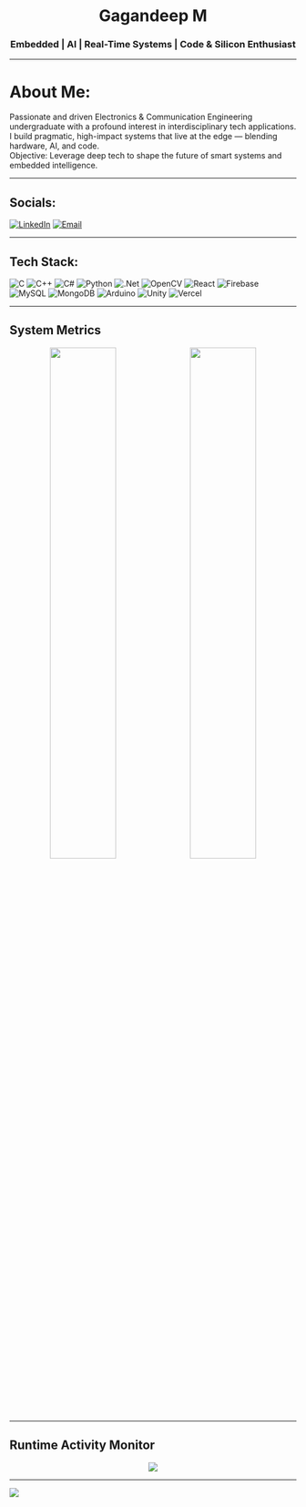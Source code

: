 <h1 align="center">Gagandeep M</h1>
<h3 align="center">Embedded | AI | Real-Time Systems | Code & Silicon Enthusiast</h3>

---

#  About Me:
 Passionate and driven Electronics & Communication Engineering undergraduate with a profound interest in interdisciplinary tech applications.  
 I build pragmatic, high-impact systems that live at the edge — blending hardware, AI, and code.  
 Objective: Leverage deep tech to shape the future of smart systems and embedded intelligence.

---

##  Socials:
[![LinkedIn](https://img.shields.io/badge/LinkedIn-%230077B5.svg?style=plastic&logo=linkedin&logoColor=white)](https://linkedin.com/in/gagandeep-m-aa44a41ab) 
[![Email](https://img.shields.io/badge/Email-D14836?style=plastic&logo=gmail&logoColor=white)](mailto:mgagan544@gmail.com) 

---

##  Tech Stack:
![C](https://img.shields.io/badge/c-%2300599C.svg?style=plastic&logo=c&logoColor=white) 
![C++](https://img.shields.io/badge/c++-%2300599C.svg?style=plastic&logo=c%2B%2B&logoColor=white) 
![C#](https://img.shields.io/badge/c%23-%23239120.svg?style=plastic&logo=csharp&logoColor=white)
![Python](https://img.shields.io/badge/python-3670A0?style=plastic&logo=python&logoColor=ffdd54) 
![.Net](https://img.shields.io/badge/.NET-5C2D91?style=plastic&logo=.net&logoColor=white) 
![OpenCV](https://img.shields.io/badge/opencv-%23white.svg?style=plastic&logo=opencv&logoColor=white) 
![React](https://img.shields.io/badge/react-%2320232a.svg?style=plastic&logo=react&logoColor=%2361DAFB) 
![Firebase](https://img.shields.io/badge/firebase-a08021?style=plastic&logo=firebase&logoColor=ffcd34) 
![MySQL](https://img.shields.io/badge/mysql-4479A1.svg?style=plastic&logo=mysql&logoColor=white) 
![MongoDB](https://img.shields.io/badge/mongodb-4EA94B.svg?style=plastic&logo=mongodb&logoColor=white)
![Arduino](https://img.shields.io/badge/arduino-00979D.svg?style=plastic&logo=arduino&logoColor=white)
![Unity](https://img.shields.io/badge/unity-%23000000.svg?style=plastic&logo=unity&logoColor=white)
![Vercel](https://img.shields.io/badge/vercel-%23000000.svg?style=plastic&logo=vercel&logoColor=white)

---

##  System Metrics

<p align="center">
  <img src="https://github-readme-stats.vercel.app/api?username=mgagan544&theme=tokyonight&hide_border=false&include_all_commits=true&count_private=true" width="48%" />
  <img src="https://github-readme-stats.vercel.app/api/top-langs/?username=mgagan544&layout=compact&theme=tokyonight&hide_border=false" width="48%" />
</p>

---

## Runtime Activity Monitor
<p align="center">
  <img src="https://github-readme-streak-stats.herokuapp.com/?user=mgagan544&theme=tokyonight&hide_border=false" />
</p>

---

[![](https://visitcount.itsvg.in/api?id=mgagan544&icon=0&color=6)](https://visitcount.itsvg.in)

<!-- Engineered by Gagandeep M | Profile layout assisted by ChatGPT in J.A.R.V.I.S. mode -->
